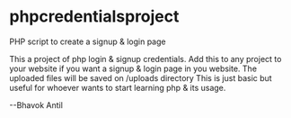 # phpcredentialsproject
PHP script to create a signup &amp; login page

This a project of php login & signup credentials. Add this to any project to your website if you want a signup & login page in you website.
The uploaded files will be saved on /uploads directory
This is just basic but useful for whoever wants to start learning php & its usage.

--Bhavok Antil
